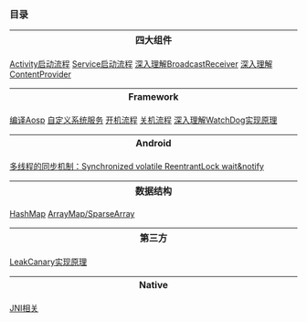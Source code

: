 ### 目录

四大组件 <img width=600/>|
---|
[Activity启动流程](https://github.com/beyond667/study/blob/master/note/Activity%E5%90%AF%E5%8A%A8%E6%B5%81%E7%A8%8B.md)
[Service启动流程](https://github.com/beyond667/study/blob/master/note/Service%E5%90%AF%E5%8A%A8%E6%B5%81%E7%A8%8B.md)
[深入理解BroadcastReceiver](https://github.com/beyond667/study/blob/master/note/%E6%B7%B1%E5%85%A5%E7%90%86%E8%A7%A3BroadcastReceiver%E5%B9%BF%E6%92%AD%E6%B3%A8%E5%86%8C%E5%92%8C%E5%8F%91%E9%80%81%E6%B5%81%E7%A8%8B.md)
[深入理解ContentProvider](https://github.com/beyond667/study/blob/master/note/AMS%E4%B8%8E%E5%90%AF%E5%8A%A8%E6%B5%81%E7%A8%8B.md)

Framework <img width=600/>|
---|
[编译Aosp](https://github.com/beyond667/study/blob/master/note/%E7%BC%96%E8%AF%91Aosp.md) 
[自定义系统服务](https://github.com/beyond667/study/blob/master/note/%E8%87%AA%E5%AE%9A%E4%B9%89%E7%B3%BB%E7%BB%9F%E6%9C%8D%E5%8A%A1.md) 
[开机流程](https://github.com/beyond667/study/blob/master/note/%E5%BC%80%E6%9C%BA%E6%B5%81%E7%A8%8B.md) 
[关机流程](https://github.com/beyond667/study/blob/master/note/%E5%85%B3%E6%9C%BA%E6%B5%81%E7%A8%8B.md) 
[深入理解WatchDog实现原理](https://github.com/beyond667/study/blob/master/note/%E6%B7%B1%E5%85%A5%E7%90%86%E8%A7%A3WatchDog%E5%AE%9E%E7%8E%B0%E5%8E%9F%E7%90%86.md) 



Android  <img width=600/>|
---|
[多线程的同步机制：Synchronized volatile ReentrantLock wait&notify](https://github.com/beyond667/study/blob/master/note/%E5%A4%9A%E7%BA%BF%E7%A8%8B%E7%9A%84%E5%90%8C%E6%AD%A5%E6%9C%BA%E5%88%B6%EF%BC%9ASynchronized%20volatile%20ReentrantLock%20wait%26notify.md)

数据结构  <img width=600/>|
---|
[HashMap](https://github.com/beyond667/study/blob/master/note/LeakCanary%E5%AE%9E%E7%8E%B0%E5%8E%9F%E7%90%86.md)
[ArrayMap/SparseArray](https://github.com/beyond667/study/blob/master/note/LeakCanary%E5%AE%9E%E7%8E%B0%E5%8E%9F%E7%90%86.md)


第三方  <img width=600/>|
---|
[LeakCanary实现原理](https://github.com/beyond667/study/blob/master/note/LeakCanary%E5%AE%9E%E7%8E%B0%E5%8E%9F%E7%90%86.md)

Native  <img width=600/>|
---|
[JNI相关](https://github.com/beyond667/study/blob/master/note/JNI%E7%9B%B8%E5%85%B3.md)